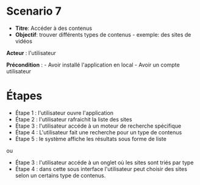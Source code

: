 # Scenario 7 

- **Titre**: Accéder à des contenus 
- **Objectif**: trouver différents types de contenus 
		- exemple: des sites de vidéos

**Acteur** : l'utilisateur

**Précondition** :
	- Avoir installé l'application en local
	- Avoir un compte utilisateur

# Étapes

- Étape 1 : l'utilisateur ouvre l'application
- Étape 2 : l'utilisateur rafraichit la liste des sites
- Étape 3 : l'utilisateur accéde à un moteur de recherche spécifique
- Étape 4 : L'utilisateur fait une recherche pour un type de contenus
- Étape 5 : le système affiche les résultats sous forme de liste

ou 

- Étape 3 : l'utilisateur accéde à un onglet où les sites sont triés par type
- Étape 4 : dans cette sous interface l'utilisateur peut choisir des sites selon un certains type de contenus.
